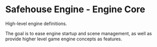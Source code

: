 # Safehouse Engine - Engine Core

High-level engine definitions.

The goal is to ease engine startup and scene management, as well as provide higher level game engine concepts as features.
